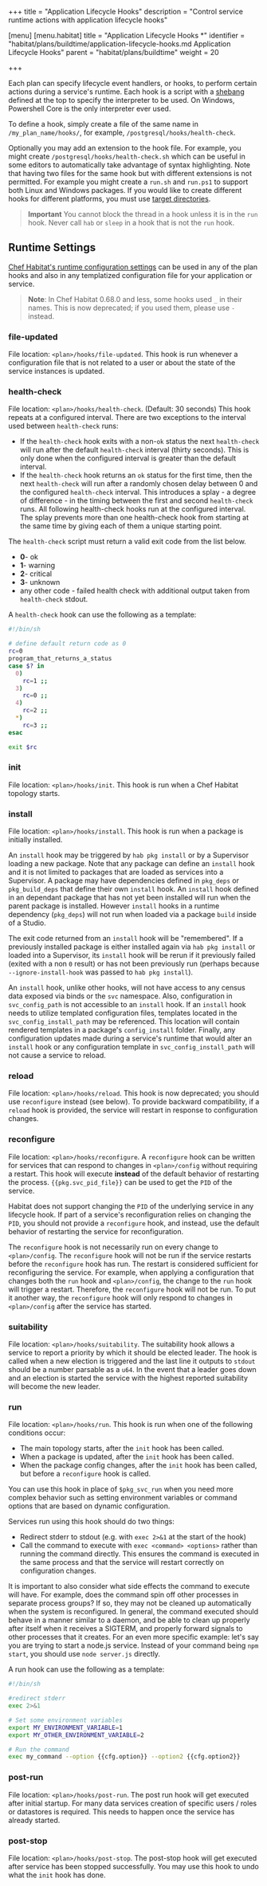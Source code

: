 +++
title = "Application Lifecycle Hooks"
description = "Control service runtime actions with application lifecycle hooks"

[menu]
  [menu.habitat]
    title = "Application Lifecycle Hooks *"
    identifier = "habitat/plans/buildtime/application-lifecycle-hooks.md Application Lifecycle Hooks"
    parent = "habitat/plans/buildtime"
    weight = 20

+++

Each plan can specify lifecycle event handlers, or hooks, to perform certain actions during a service's runtime. Each hook is a script with a [shebang](https://en.wikipedia.org/wiki/Shebang_(Unix)) defined at the top to specify the interpreter to be used. On Windows, Powershell Core is the only interpreter ever used.

To define a hook, simply create a file of the same name in `/my_plan_name/hooks/`, for example, `/postgresql/hooks/health-check`.

Optionally you may add an extension to the hook file. For example, you might create `/postgresql/hooks/health-check.sh` which can be useful in some editors to automatically take advantage of syntax highlighting. Note that having two files for the same hook but with different extensions is not permitted. For example you might create a `run.sh` and `run.ps1` to support both Linux and Windows packages. If you would like to create different hooks for different platforms, you must use [target directories](/docs/plan-overview/#plan-targets).

> **Important** You cannot block the thread in a hook unless it is in the `run` hook. Never call `hab` or `sleep` in a hook that is not the `run` hook.

## Runtime Settings

[Chef Habitat's runtime configuration settings](/docs/reference/template-data) can be used in any of the plan hooks and also in any templatized configuration file for your application or service.

> **Note**: In Chef Habitat 0.68.0 and less, some hooks used `_` in their names. This is now deprecated; if you used them, please use `-` instead.

### file-updated
File location: `<plan>/hooks/file-updated`. This hook is run whenever a configuration file that is not related to a user or about the state of the service instances is updated.

### health-check
File location: `<plan>/hooks/health-check`. (Default: 30 seconds) This hook repeats at a configured interval. There are two exceptions to the interval used between `health-check` runs:

  - If the `health-check` hook exits with a non-`ok` status the next `health-check` will run after the default `health-check` interval (thirty seconds). This is only done when the configured interval is greater than the default interval.
  - If the `health-check` hook returns an `ok` status for the first time, then the next `health-check` will run after a randomly chosen delay between 0 and the configured `health-check` interval. This introduces a splay - a degree of difference - in the timing between the first and second `health-check` runs. All following health-check hooks run at the configured interval. The splay prevents more than one health-check hook from starting at the same time by giving each of them a unique starting point.

The `health-check` script must return a valid exit code from the list below.

  - **0**- ok
  - **1**- warning
  - **2**- critical
  - **3**- unknown
  - any other code - failed health check with additional output taken from `health-check` stdout.

A `health-check` hook can use the following as a template:

```bash hooks/health-check
#!/bin/sh

# define default return code as 0
rc=0
program_that_returns_a_status
case $? in
  0)
    rc=1 ;;
  3)
    rc=0 ;;
  4)
    rc=2 ;;
  *)
    rc=3 ;;
esac

exit $rc
```

### init
File location: `<plan>/hooks/init`. This hook is run when a Chef Habitat topology starts.

### install
File location: `<plan>/hooks/install`. This hook is run when a package is initially installed.

An `install` hook may be triggered by `hab pkg install` or by a Supervisor loading a new package. Note that any package can define an `install` hook and it is not limited to packages that are loaded as services into a Supervisor. A package may have dependencies defined in `pkg_deps` or `pkg_build_deps` that define their own `install` hook. An `install` hook defined in an dependant package that has not yet been installed will run when the parent package is installed. However `install` hooks in a runtime dependency (`pkg_deps`) will not run when loaded via a package `build` inside of a Studio.

The exit code returned from an `install` hook will be "remembered". If a previously installed package is either installed again via `hab pkg install` or loaded into a Supervisor, its `install` hook will be rerun if it previously failed (exited with a non `0` result) or has not been previously run (perhaps because `--ignore-install-hook` was passed to `hab pkg install`).

An `install` hook, unlike other hooks, will not have access to any census data exposed via binds or the `svc` namespace. Also, configuration in `svc_config_path` is not accessible to an `install` hook. If an `install` hook needs to utilize templated configuration files, templates located in the `svc_config_install_path` may be referenced. This location will contain rendered templates in a package's `config_install` folder. Finally, any configuration updates made during a service's runtime that would alter an `install` hook or any configuration template in `svc_config_install_path` will not cause a service to reload.

### reload
File location: `<plan>/hooks/reload`. This hook is now deprecated; you should use `reconfigure` instead (see below). To provide backward compatibility, if a `reload` hook is provided, the service will restart in response to configuration changes.

### reconfigure
File location: `<plan>/hooks/reconfigure`. A `reconfigure` hook can be written for services that can respond to changes in `<plan>/config` without requiring a restart. This hook will execute **instead** of the default behavior of restarting the process. `{{pkg.svc_pid_file}}` can be used to get the `PID` of the service.

Habitat does not support changing the `PID` of the underlying service in any lifecycle hook. If part of a service's reconfiguration relies on changing the `PID`, you should not provide a `reconfigure` hook, and instead, use the default behavior of restarting the service for reconfiguration.

The `reconfigure` hook is not necessarily run on every change to `<plan>/config`. The `reconfigure` hook will not be run if the service restarts before the `reconfigure` hook has run. The restart is considered sufficient for reconfiguring the service. For example, when applying a configuration that changes both the `run` hook and `<plan>/config`, the change to the `run` hook will trigger a restart. Therefore, the `reconfigure` hook will not be run. To put it another way, the `reconfigure` hook will only respond to changes in `<plan>/config` after the service has started.

### suitability
File location: `<plan>/hooks/suitability`. The suitability hook allows a service to report a priority by which it should be elected leader. The hook is called when a new election is triggered and the last line it outputs to `stdout` should be a number parsable as a `u64`. In the event that a leader goes down and an election is started the service with the highest reported suitability will become the new leader.

### run
File location: `<plan>/hooks/run`. This hook is run when one of the following conditions occur:

  - The main topology starts, after the `init` hook has been called.
  - When a package is updated, after the `init` hook has been called.
  - When the package config changes, after the `init` hook has been called, but before a `reconfigure` hook is called.

You can use this hook in place of `$pkg_svc_run` when you need more complex behavior such as setting environment variables or command options that are based on dynamic configuration.

Services run using this hook should do two things:

  - Redirect stderr to stdout (e.g. with `exec 2>&1` at the start of the hook)
  - Call the command to execute with `exec <command> <options>` rather than running the command directly. This ensures the command is executed in the same process and that the service will restart correctly on configuration changes.

It is important to also consider what side effects the command to execute will have. For example, does the command spin off other processes in separate process groups? If so, they may not be cleaned up automatically when the system is reconfigured. In general, the command executed should behave in a manner similar to a daemon, and be able to clean up properly after itself when it receives a SIGTERM, and properly forward signals to other processes that it creates. For an even more specific example: let's say you are trying to start a node.js service. Instead of your command being `npm start`, you should use `node server.js` directly.

A run hook can use the following as a template:

```bash hooks/run
#!/bin/sh

#redirect stderr
exec 2>&1

# Set some environment variables
export MY_ENVIRONMENT_VARIABLE=1
export MY_OTHER_ENVIRONMENT_VARIABLE=2

# Run the command
exec my_command --option {{cfg.option}} --option2 {{cfg.option2}}
```

### post-run
File location: `<plan>/hooks/post-run`. The post run hook will get executed after initial startup. For many data services creation of specific users / roles or datastores is required. This needs to happen once the service has already started.

### post-stop
File location: `<plan>/hooks/post-stop`. The post-stop hook will get executed after service has been stopped successfully. You may use this hook to undo what the `init` hook has done.
